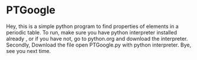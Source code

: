 # PTGoogle

Hey, this is a simple python program to find properties of elements in a periodic table.
To run, make sure you have python interpreter installed already , or if you have not, go to python.org and download the interpreter.
Secondly, Download the file open PTGoogle.py with python interpreter. Bye, see you next time.
